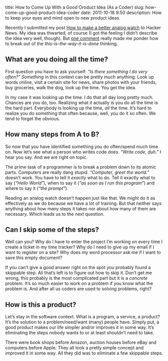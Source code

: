title: How to Come Up With a Good Oroduct Idea (As a Coder)
slug: how-come-up-good-product-idea-coder
date: 2011-10-18 9:50
description: How to keep your eyes and mind open to new product ideas.


Recently I submitted my post [How to make a better analog watch](http://christiankaula.com/how-make-better-analog-watch.html) to Hacker News. My idea was thwarted, of course (I got the feeling I didn’t describe the idea very well, though). But [one comment](http://news.ycombinator.com/item?id=3108350) really made me ponder how to break out of the *this-is-the-way-it-is-done* thinking.


## What are you doing all the time?

First question you have to ask yourself: *“Is there something I do very often?”* *Something* in this context can be pretty much anything: Look up words online, visit a certain site for news, share photos with your friends, buy groceries, walk the dog, look up the time. You get the idea.

In my case it was looking up the time. I do that all day long pretty much. Chances are you do, too. Realizing what it actually is you do all the time is the hard part. Everybody is looking up the time, *all* the time. It’s hard to realize you do something that often because, well, you do it so often. We tend to forget the obvious.


## How many steps from A to B?

So now that you have identified something you do often/spend much time on. Now let’s see what a person who writes code does. *”Write code, duh.”* I hear you say. And we are right on topic.

The prime task of a programmer is to break a problem down to its atomic parts. Computers are really dang stupid. *“Computer, greet the world.”* doesn’t work. You have to tell it *exactly* what to do. Tell it exactly what to say (*“Hello World”*), when to say it (*“as soon as I run this program”*) and where to say it (*“the prompt”*).

Reading an analog watch doesn’t happen just like that. We might do it as effectively as we do because we have a lot of training. But that neither says anything about how many steps it takes nor about how many of them are necessary. Which leads us to the next question.


## Can I skip some of the steps?

Well can you? Why do I have to enter the project I’m working on every time I create a ticket in my time tracker? Why do I need to give up my email if I want to register on a site? Why does my word processor ask me if I want to save this empty document?

If you can’t give a good answer right on the spot you probably found a skippable step. All that’s left is to figure out how to skip it. Don’t get me wrong, this probably is the most complicated part but it is a *concrete* problem. It’s so much easier to work on a problem if you know what the problem is. And after all us coders are used to solving problems, right?


## How is this a product?

Let’s stay in the software context. What is a program, a service, a product? It’s the solution to a problem/need/want (many) people have. Simply put, a good product makes our life simpler and/or improves it in some way. It’s eliminating the steps nobody wants to or at least shouldn’t need to take.

There were book shops before Amazon, auction houses before eBay and computers before Apple. They all took a pretty simple concept and improved it in some way. All they did was to eliminate a few skippable steps.
